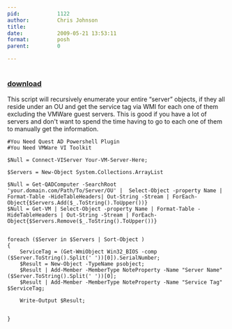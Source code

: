 ```yaml
---
pid:            1122
author:         Chris Johnson
title:          
date:           2009-05-21 13:53:11
format:         posh
parent:         0

---
```


# 

### [download](Scripts\1122.ps1)

This script will recursively enumerate your entire “server” objects, if they all reside under an OU and get the service tag via WMI for each one of them excluding the VMWare guest servers.  This is good if you have a lot of servers and don't want to spend the time having to go to each one of them to manually get the information.

```posh
#You Need Quest AD Powershell Plugin
#You Need VMWare VI Toolkit

$Null = Connect-VIServer Your-VM-Server-Here;

$Servers = New-Object System.Collections.ArrayList

$Null = Get-QADComputer -SearchRoot 'your.domain.com/Path/To/Server/OU' |  Select-Object -property Name | Format-Table -HideTableHeaders| Out-String -Stream | ForEach-Object{$Servers.Add($_.ToString().ToUpper())}
$Null = Get-VM | Select-Object -property Name | Format-Table -HideTableHeaders | Out-String -Stream | ForEach-Object{$Servers.Remove($_.ToString().ToUpper())}


foreach ($Server in $Servers | Sort-Object )
{
	ServiceTag = (Get-WmiObject Win32_BIOS -comp ($Server.ToString().Split(' '))[0]).SerialNumber;
	$Result = New-Object -TypeName psobject;
	$Result | Add-Member -MemberType NoteProperty -Name "Server Name" ($Server.ToString().Split(' '))[0];
	$Result | Add-Member -MemberType NoteProperty -Name "Service Tag" $ServiceTag;
	 
	Write-Output $Result;
	
	
}


```

